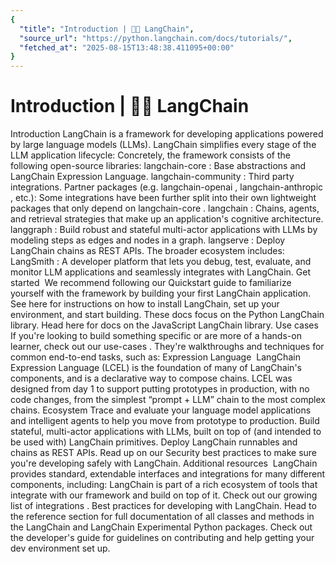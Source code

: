 ```yaml
---
{
  "title": "Introduction | 🦜️🔗 LangChain",
  "source_url": "https://python.langchain.com/docs/tutorials/",
  "fetched_at": "2025-08-15T13:48:38.411095+00:00"
}
---
```


# Introduction | 🦜️🔗 LangChain

Introduction
LangChain
is a framework for developing applications powered by large language models (LLMs).
LangChain simplifies every stage of the LLM application lifecycle:
Concretely, the framework consists of the following open-source libraries:
langchain-core
: Base abstractions and LangChain Expression Language.
langchain-community
: Third party integrations.
Partner packages (e.g.
langchain-openai
,
langchain-anthropic
, etc.): Some integrations have been further split into their own lightweight packages that only depend on
langchain-core
.
langchain
: Chains, agents, and retrieval strategies that make up an application's cognitive architecture.
langgraph
: Build robust and stateful multi-actor applications with LLMs by modeling steps as edges and nodes in a graph.
langserve
: Deploy LangChain chains as REST APIs.
The broader ecosystem includes:
LangSmith
: A developer platform that lets you debug, test, evaluate, and monitor LLM applications and seamlessly integrates with LangChain.
Get started
​
We recommend following our
Quickstart
guide to familiarize yourself with the framework by building your first LangChain application.
See here
for instructions on how to install LangChain, set up your environment, and start building.
These docs focus on the Python LangChain library.
Head here
for docs on the JavaScript LangChain library.
Use cases
​
If you're looking to build something specific or are more of a hands-on learner, check out our
use-cases
.
They're walkthroughs and techniques for common end-to-end tasks, such as:
Expression Language
​
LangChain Expression Language (LCEL) is the foundation of many of LangChain's components, and is a declarative way to compose chains. LCEL was designed from day 1 to support putting prototypes in production, with no code changes, from the simplest “prompt + LLM” chain to the most complex chains.
Ecosystem
​
Trace and evaluate your language model applications and intelligent agents to help you move from prototype to production.
Build stateful, multi-actor applications with LLMs, built on top of (and intended to be used with) LangChain primitives.
Deploy LangChain runnables and chains as REST APIs.
Read up on our
Security
best practices to make sure you're developing safely with LangChain.
Additional resources
​
LangChain provides standard, extendable interfaces and integrations for many different components, including:
LangChain is part of a rich ecosystem of tools that integrate with our framework and build on top of it. Check out our growing list of
integrations
.
Best practices for developing with LangChain.
Head to the reference section for full documentation of all classes and methods in the LangChain and LangChain Experimental Python packages.
Check out the developer's guide for guidelines on contributing and help getting your dev environment set up.
